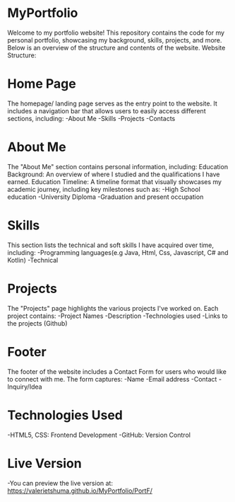 # MyPortfolio
Welcome to my portfolio website! This repository contains the code for my personal portfolio, showcasing my background, skills, projects, and more. Below is an overview of the structure and contents of the website. 
Website Structure:
# Home Page 

The homepage/ landing page serves as the entry point to the website. It includes a navigation bar that allows users to easily access different sections, including: 
-About Me
-Skills
-Projects
-Contacts

# About Me

The "About Me" section contains personal information, including: 
Education Background: An overview of where I studied and the qualifications I have earned. 
Education Timeline: A timeline format that visually showcases my academic journey, including key milestones such as: 
-High School education
-University Diploma
-Graduation and present occupation

# Skills 
This section lists the technical and soft skills I have acquired over time, including: 
-Programming languages(e.g Java, Html, Css, Javascript, C# and Kotlin)
-Technical


# Projects
The "Projects" page highlights the various projects I've worked on. Each project contains: 
-Project Names
-Description
-Technologies used
-Links to the projects (Github)

# Footer
The footer of the website includes a Contact Form for users who would like to connect with me. The form captures:
-Name
-Email address
-Contact
-Inquiry/Idea

# Technologies Used 
-HTML5, CSS: Frontend Development
-GitHub: Version Control

# Live Version
-You can preview the live version at: https://valerietshuma.github.io/MyPortfolio/PortF/